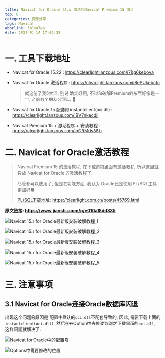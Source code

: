 ```yaml
---
title: Navicat for Oracle 15.x 激活和Navicat Premium 15 激活
top: 0
categories: 资源分享
tags: Navicat
abbrlink: 3b3ba7ea
date: 2021-01-14 17:02:28
---
```


# 一.  工具下载地址

- Navicat for Oracle 15.22 : <https://clearlight.lanzous.com/i7Dg6kebova>

- Navicat for Oracle 激活程序 : <https://clearlight.lanzous.com/i8ePUkebcfc>

  > 就这花了我5大洋, 别说 确实好用, 不过和破解Premium的东西好像是一个, 之前有个朋友分享过, :tada:

- Navicat for Oracle 15 配套的 instantclient(oci.dll) : <https://clearlight.lanzous.com/iBV7nkecdji>

- Navicat Premium 15 + 激活程序 + 安装教程 : <https://clearlight.lanzous.com/ioORMds35ih>

# 二. Navicat for Oracle激活教程

> Navicat Premium 15 的激活教程, 在下载的包里面有激活教程, 所以这里就只放 Navicat for Oracle 的激活教程了.
>
> 尽管都可以使用了, 但是在功能方面, 我认为 Oracle还是使用 PL/SQL工具更加好用
>
> [PL/SQL下载地址](https://clearlight.com.cn/posts/45769.html): <https://clearlight.com.cn/posts/45769.html>

**原文链接: <https://www.jianshu.com/p/e010a18dd335>**

![Navicat 15.x for Oracle最新版安装破解教程_1](https://gitee.com/clearlightY/mapdepot/raw/master/img/20210114191021.png)



![Navicat 15.x for Oracle最新版安装破解教程_2](https://s3.ax1x.com/2021/01/14/sd3SoR.png)



![Navicat 15.x for Oracle最新版安装破解教程_3](https://gitee.com/clearlightY/mapdepot/raw/master/img/20210114191050.png)



![Navicat 15.x for Oracle最新版安装破解教程_4](https://s3.ax1x.com/2021/01/14/sd1bWV.png)



![Navicat 15.x for Oracle最新版安装破解教程_5](https://gitee.com/clearlightY/mapdepot/raw/master/img/20210114191238.png)



# 三. 注意事项

## 3.1 Navicat for Oracle连接Oracle数据库闪退

出现这个问题的原因是 配置中默认的`oci.dll`不配套导致的, 因此, 需要下载上面的`instantclient(oci.dll)`, 然后在去Option中去修改为刚才下载里面的`oci.dll`, 这样问题就解决了.

![Navicat for Oracle中的配置项](https://gitee.com/clearlightY/mapdepot/raw/master/img/20210114184636.png)

![Options中需要修改的位置](https://gitee.com/clearlightY/mapdepot/raw/master/img/20210114184736.png)